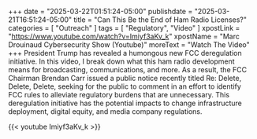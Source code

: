 +++
date = "2025-03-22T01:51:24-05:00"
publishdate = "2025-03-21T16:51:24-05:00"
title = "Can This Be the End of Ham Radio Licenses?"
categories = [ "Outreach" ]
tags = [ "Regulatory", "Video" ]
xpostLink = "https://www.youtube.com/watch?v=Imiyf3aKv_k"
xpostName = "Marc Drouinaud Cybersecurity Show (Youtube)"
moreText = "Watch The Video"
+++
President Trump has revealed a humongous new FCC deregulation
initiative. In this video, I break down what this ham radio development
means for broadcasting, communications, and more. As a result, the
FCC Chairman Brendan Carr issued a public notice recently titled
Re: Delete, Delete, Delete, seeking for the public to comment in an
effort to identify FCC rules to alleviate regulatory burdens that are
unnecessary. This deregulation initiative has the potential impacts to
change infrastructure deployment, digital equity, and media company
regulations.
<!--more-->

{{< youtube Imiyf3aKv_k >}}
